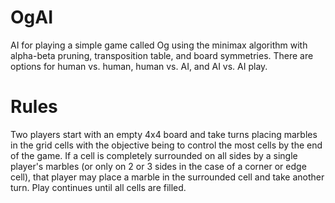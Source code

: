 OgAI
====

AI for playing a simple game called Og using the minimax algorithm with alpha-beta pruning, transposition table, and board symmetries.
There are options for human vs. human, human vs. AI, and AI vs. AI play.

Rules
====

Two players start with an empty 4x4 board and take turns placing marbles in the grid cells with the objective being to control
the most cells by the end of the game. If a cell is completely surrounded on all sides by a single player's marbles (or only on 2 or 3
sides in the case of a corner or edge cell), that player may place a marble in the surrounded cell and take another turn. Play continues
until all cells are filled.

